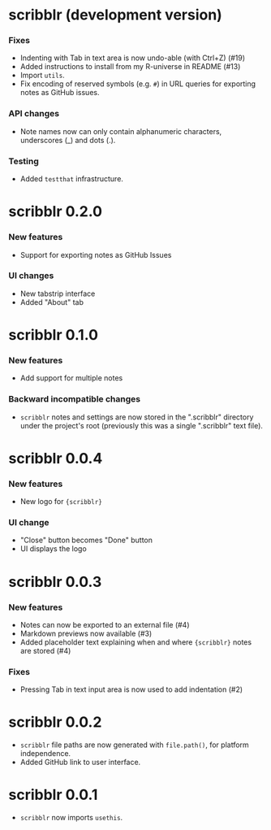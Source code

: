 # scribblr (development version)

### Fixes

- Indenting with Tab in text area is now undo-able (with Ctrl+Z) (#19)
- Added instructions to install from my R-universe in README (#13)
- Import `utils`.
- Fix encoding of reserved symbols (e.g. `#`) in URL queries for exporting notes as GitHub issues.

### API changes
- Note names now can only contain alphanumeric characters, underscores (_) and 
dots (.).

### Testing
- Added `testthat` infrastructure.

# scribblr 0.2.0

### New features

- Support for exporting notes as GitHub Issues

### UI changes

- New tabstrip interface
- Added "About" tab

# scribblr 0.1.0

### New features

- Add support for multiple notes

### Backward incompatible changes

- `scribblr` notes and settings are now stored in the ".scribblr" directory 
under the project's root (previously this was a single ".scribblr" text file).

# scribblr 0.0.4

### New features

- New logo for `{scribblr}`

### UI change

- "Close" button becomes "Done" button
- UI displays the logo

# scribblr 0.0.3

### New features

- Notes can now be exported to an external file (#4)
- Markdown previews now available (#3)
- Added placeholder text explaining when and where `{scribblr}` notes are stored (#4)

### Fixes

- Pressing Tab in text input area is now used to add indentation (#2)

# scribblr 0.0.2

* `scribblr` file paths are now generated with `file.path()`, for platform independence.
* Added GitHub link to user interface.

# scribblr 0.0.1

* `scribblr` now imports `usethis`.

